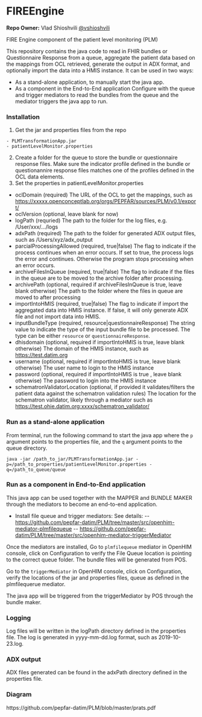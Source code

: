 # FIREEngine

**Repo Owner:** Vlad Shioshvili [@vshioshvili](https://github.com/vshioshvili)  

FIRE Engine component of the patient level monitoring (PLM)

This repository contains the java code to read in FHIR bundles or Questionnaire Response from a queue, aggregate the patient data based on the mappings from OCL retrieved, generate the output in ADX format, and optionally import the data into a HMIS instance. It can be used in two ways:
- As a stand-alone application, to manually start the java app.
- As a component in the End-to-End application 
Configure with the queue and trigger mediators to read the bundles from the queue and the mediator triggers the java app to run.

<h3>Installation</h3>

1)	Get the jar and properties files from the repo

```
- PLMTransformationApp.jar 
- patientLevelMonitor.properties
```

2) Create a folder for the queue to store the bundle or questionnaire response files. Make sure the indicator profile defined in the bundle or questionannire response files matches one of the profiles defined in the OCL data elements.
3) Set the properties in patientLevelMonitor.properties 

- oclDomain (required) The URL of the OCL to get the mappings, such as https://xxxxx.openconceptlab.org/orgs/PEPFAR/sources/PLM/v0.1/export/
- oclVersion (optional, leave blank for now)
-	logPath (requried) The path to the folder for the log files, e.g. /User/xxx/.../logs
- adxPath (required) The path to the folder for generated ADX output files, such as /Users/xyz/adx_output 
- parcialProcessingAllowed (required, true|false) The flag to indicate if the process continues when an error occurs. If set to true, the process logs the error and continues. Otherwise the program stops processing when an error occurs.
- archiveFilesInQueue (required, true|false) The flag to indicate if the files in the queue are to be moved to the archive folder after processing. 
- archivePath (optional, required if archiveFilesInQueue is true, leave blank otherwise) The path to the folder where the files in queue are moved to after processing
- importIntoHMIS (required, true|false) The flag to indicate if import the aggregated data into HMIS instance. If false, it will only generate ADX file and not import data into HMIS.
- inputBundleType (required, resource|questionnaireResponse) The string value to indicate the type of the input bundle file to be processed.  The type can be either `resource` or `questionnaireResponse`.
- dhisdomain (optional, required if importIntoHMIS is true, leave blank otherwise) The domain of the HMIS instance, such as https://test.datim.org
- username (optional, required if importIntoHMIS is true, leave blank otherwise) The user name to login to the HMIS instance
- password (optional, required if importIntoHMIS is true , leave blank otherwise) The password to login into the HMIS instance
- schematronValidatorLocation (optional, if provided it validates/filters the patient data against the schematron validation rules) The location for the schematron validator, likely through a mediator such as https://test.ohie.datim.org:xxxx/schematron_validator/  


<h3>Run as a stand-alone application</h3>

From terminal, run the following command to start the java app where the `p` argument points to the properties file, and the  `q` argument points to the queue directory.


```
java -jar /path_to_jar/PLMTransformationApp.jar -p=/path_to_properties/patientLevelMonitor.properties -q=/path_to_queue/queue

```

<h3>Run as a component in End-to-End application </h3>

This java app can be used together with the MAPPER and BUNDLE MAKER through the mediators to become an end-to-end application.

- Install file queue and trigger mediators:
See details:
-- https://github.com/pepfar-datim/PLM/tree/master/src/openhim-mediator-plmfilequeue
-- https://github.com/pepfar-datim/PLM/tree/master/src/openhim-mediator-triggerMediator

Once the mediators are installed,
Go to `plmfilequeue` mediator in OpenHIM console, click on Configuration to verify the File Queue location is pointing to the correct queue folder. The bundle files will be generated from POS.

Go to the `triggerMediator` in OpenHIM console, click on Configuration, verify the locations of the jar and properties files, queue as defined in the plmfilequerue mediator.

The java app will be triggered from the triggerMediator by POS through the bundle maker.

<h3>Logging</h3>

Log files will be written in the logPath directory defined in the properties file. The log is generated in yyyy-mm-dd.log format, such as 2019-10-23.log.

<h3>ADX output</h3>
ADX files generated can be found in the adxPath directory defined in the properties file.

<h3>Diagram</h3>
https://github.com/pepfar-datim/PLM/blob/master/prats.pdf

